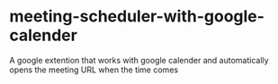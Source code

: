 # meeting-scheduler-with-google-calender
A google extention that works with google calender and automatically opens the meeting URL when the time comes
